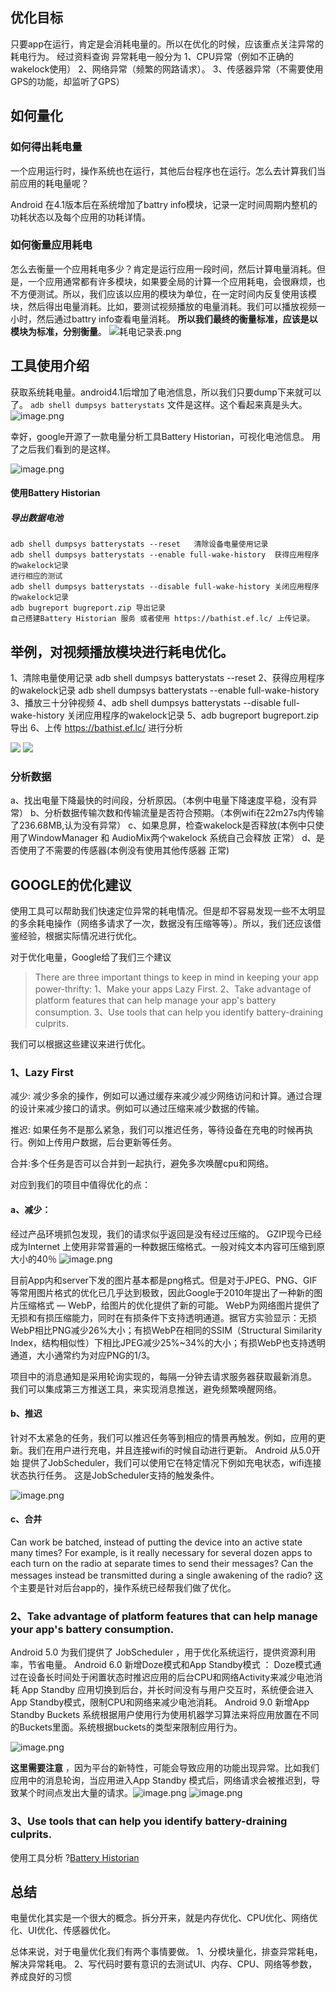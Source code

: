 ## 优化目标
只要app在运行，肯定是会消耗电量的。所以在优化的时候，应该重点关注异常的耗电行为。
经过资料查询
异常耗电一般分为
	1、CPU异常（例如不正确的wakelock使用）
	2、网络异常（频繁的网路请求）。
	3、传感器异常（不需要使用GPS的功能，却监听了GPS）


## 如何量化

### 如何得出耗电量
一个应用运行时，操作系统也在运行，其他后台程序也在运行。怎么去计算我们当前应用的耗电量呢？

 Android 在4.1版本后在系统增加了battry info模块，记录一定时间周期内整机的功耗状态以及每个应用的功耗详情。
### 如何衡量应用耗电
怎么去衡量一个应用耗电多少？肯定是运行应用一段时间，然后计算电量消耗。但是，一个应用通常都有许多模块，如果要全局的计算一个应用耗电，会很麻烦，也不方便测试。所以，我们应该以应用的模块为单位，在一定时间内反复使用该模块，然后得出电量消耗。比如，要测试视频播放的电量消耗。我们可以播放视频一小时，然后通过battry info查看电量消耗。  **所以我们最终的衡量标准，应该是以模块为标准，分别衡量**。
![耗电记录表.png](https://upload-images.jianshu.io/upload_images/9243886-eb3ddf6deee8ae50.png?imageMogr2/auto-orient/strip%7CimageView2/2/w/1240)

## 工具使用介绍
获取系统耗电量。android4.1后增加了电池信息，所以我们只要dump下来就可以了。
```adb shell dumpsys batterystats```
文件是这样。这个看起来真是头大。
![image.png](https://upload-images.jianshu.io/upload_images/9243886-929731d730826c46.png?imageMogr2/auto-orient/strip%7CimageView2/2/w/1240)

幸好，google开源了一款电量分析工具Battery Historian，可视化电池信息。 用了之后我们看到的是这样。

![image.png](https://github.com/ZhangHao555/ReadingNotes/blob/master/pics/%E7%94%B5%E9%87%8F%E6%B6%88%E8%80%97%E5%9B%BE.png)

#### 使用Battery Historian
##### 导出数据电池
```
adb shell dumpsys batterystats --reset   清除设备电量使用记录
adb shell dumpsys batterystats --enable full-wake-history  获得应用程序的wakelock记录
进行相应的测试
adb shell dumpsys batterystats --disable full-wake-history 关闭应用程序的wakelock记录
adb bugreport bugreport.zip 导出记录
自己搭建Battery Historian 服务 或者使用 https://bathist.ef.lc/ 上传记录。
```

## 举例，对视频播放模块进行耗电优化。
1、清除电量使用记录 adb shell dumpsys batterystats --reset
2、获得应用程序的wakelock记录 adb shell dumpsys batterystats --enable full-wake-history
3、播放三十分钟视频
4、adb shell dumpsys batterystats --disable full-wake-history  关闭应用程序的wakelock记录
5、adb bugreport bugreport.zip 导出
6、上传 https://bathist.ef.lc/ 进行分析

![](https://github.com/ZhangHao555/ReadingNotes/blob/master/pics/historian1.png)
![](https://github.com/ZhangHao555/ReadingNotes/blob/master/pics/historian21.png)
### 分析数据
a、找出电量下降最快的时间段，分析原因。（本例中电量下降速度平稳，没有异常）
b、分析数据传输次数和传输流量是否符合预期。（本例wifi在22m27s内传输了236.68MB,认为没有异常）
c、如果息屏，检查wakelock是否释放(本例中只使用了WindowManager 和 AudioMix两个wakelock 系统自己会释放  正常）
d、是否使用了不需要的传感器(本例没有使用其他传感器 正常)

## GOOGLE的优化建议
使用工具可以帮助我们快速定位异常的耗电情况。但是却不容易发现一些不太明显的多余耗电操作（网络多请求了一次，数据没有压缩等等）。所以，我们还应该借鉴经验，根据实际情况进行优化。

对于优化电量，Google给了我们三个建议

> There are three important things to keep in mind in keeping your app power-thrifty:
>1、Make your apps Lazy First.
2、Take advantage of platform features that can help manage your app's battery consumption.
3、Use tools that can help you identify battery-draining culprits.

我们可以根据这些建议来进行优化。
### 1、Lazy First
减少: 减少多余的操作，例如可以通过缓存来减少减少网络访问和计算。通过合理的设计来减少接口的请求。例如可以通过压缩来减少数据的传输。

推迟: 如果任务不是那么紧急，我们可以推迟任务，等待设备在充电的时候再执行。例如上传用户数据，后台更新等任务。

合并:多个任务是否可以合并到一起执行，避免多次唤醒cpu和网络。

对应到我们的项目中值得优化的点：
#### a、减少： 

经过产品环境抓包发现，我们的请求似乎返回是没有经过压缩的。 
GZIP现今已经成为Internet 上使用非常普遍的一种数据压缩格式。一般对纯文本内容可压缩到原大小的40％
![image.png](![](https://github.com/ZhangHao555/ReadingNotes/blob/master/pics/search_api.png))

目前App内和server下发的图片基本都是png格式。但是对于JPEG、PNG、GIF等常用图片格式的优化已几乎达到极致，因此Google于2010年提出了一种新的图片压缩格式 — WebP，给图片的优化提供了新的可能。
WebP为网络图片提供了无损和有损压缩能力，同时在有损条件下支持透明通道。据官方实验显示：无损WebP相比PNG减少26%大小；有损WebP在相同的SSIM（Structural Similarity Index，结构相似性）下相比JPEG减少25%~34%的大小；有损WebP也支持透明通道，大小通常约为对应PNG的1/3。

项目中的消息通知是采用轮询实现的，每隔一分钟去请求服务器获取最新消息。 我们可以集成第三方推送工具，来实现消息推送，避免频繁唤醒网络。

#### b、推迟
针对不太紧急的任务，我们可以推迟任务等到相应的情景再触发。例如，应用的更新。我们在用户进行充电，并且连接wifi的时候自动进行更新。 
Android 从5.0开始 提供了JobScheduler，我们可以使用它在特定情况下例如充电状态，wifi连接状态执行任务。
这是JobScheduler支持的触发条件。

![image.png](https://upload-images.jianshu.io/upload_images/9243886-637b9d946f8f7e07.png?imageMogr2/auto-orient/strip%7CimageView2/2/w/1240)



#### c、合并
Can work be batched, instead of putting the device into an active state many times? For example, is it really necessary for several dozen apps to each turn on the radio at separate times to send their messages? Can the messages instead be transmitted during a single awakening of the radio?
这个主要是针对后台app的，操作系统已经帮我们做了优化。

### 2、Take advantage of platform features that can help manage your app's battery consumption.
Android 5.0 为我们提供了 JobScheduler ，用于优化系统运行，提供资源利用率，节省电量。
Android 6.0 新增Doze模式和App Standby模式   ： 
Doze模式通过在设备长时间处于闲置状态时推迟应用的后台CPU和网络Activity来减少电池消耗
App Standby 应用切换到后台，并长时间没有与用户交互时，系统便会进入App Standby模式，限制CPU和网络来减少电池消耗。
Android 9.0 新增App Standby Buckets  系统根据用户使用行为使用机器学习算法来将应用放置在不同的Buckets里面。系统根据buckets的类型来限制应用行为。

![image.png](https://upload-images.jianshu.io/upload_images/9243886-4d762b27623a15c6.png?imageMogr2/auto-orient/strip%7CimageView2/2/w/1240)

**这里需要注意** ，因为平台的新特性，可能会导致应用的功能出现异常。比如我们应用中的消息轮询，当应用进入App Standby  模式后，网络请求会被推迟到，导致某个时间点发出大量的请求。![image.png](https://upload-images.jianshu.io/upload_images/9243886-d1494156f444aa81.png?imageMogr2/auto-orient/strip%7CimageView2/2/w/1240)
![image.png](https://upload-images.jianshu.io/upload_images/9243886-fc94f7e42049df67.png?imageMogr2/auto-orient/strip%7CimageView2/2/w/1240)




### 3、Use tools that can help you identify battery-draining culprits.
使用工具分析 ?[Battery Historian](https://github.com/google/battery-historian)

## 总结
电量优化其实是一个很大的概念。拆分开来，就是内存优化、CPU优化、网络优化、UI优化、传感器优化。

总体来说，对于电量优化我们有两个事情要做。
1、分模块量化，排查异常耗电，解决异常耗电。
2、写代码时要有意识的去测试UI、内存、CPU、网络等参数，养成良好的习惯






















